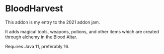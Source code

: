 # BloodHarvest
This addon is my entry to the 2021 addon jam. 

It adds magical tools, weapons, potions, and other items which are created through alchemy in the Blood Altar.

Requires Java 11, preferably 16.